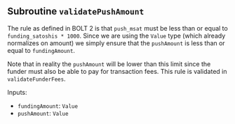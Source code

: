 ## Subroutine `validatePushAmount`

The rule as defined in BOLT 2 is that `push_msat` must be less than or equal to `funding_satoshis * 1000`. Since we are using the `Value` type (which already normalizes on amount) we simply ensure that the `pushAmount` is less than or equal to `fundingAmount`.

Note that in reality the `pushAmount` will be lower than this limit since the funder must also be able to pay for transaction fees. This rule is validated in `validateFunderFees`.

Inputs:

-   `fundingAmount`: `Value`
-   `pushAmount`: `Value`
